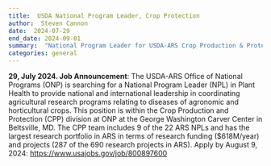 ```yaml
---
title:  USDA National Program Leader, Crop Protection
author:  Steven Cannon
date:  2024-07-29
end_date: 2024-09-01
summary:  "National Program Leader for USDA-ARS Crop Production & Protection"
categories: general    
---
```


**29, July 2024. Job Announcement**: 
The USDA-ARS Office of National Programs (ONP) is searching for a National Program Leader (NPL) in Plant Health to provide national and international leadership in coordinating agricultural research programs relating to diseases of agronomic and horticultural crops. This position is within the Crop Production and Protection (CPP) division at ONP at the George Washington Carver Center in Beltsville, MD. The CPP team includes 9 of the 22 ARS NPLs and has the largest research portfolio in ARS in terms of research funding ($618M/year) and projects (287 of the 690 research projects in ARS).
Apply by August 9, 2024: <a href="https://www.usajobs.gov/job/800897600" target="_blank">https://www.usajobs.gov/job/800897600</a>

